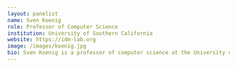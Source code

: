 ```yaml
---
layout: panelist
name: Sven Koenig
role: Professor of Computer Science
institution: University of Southern California
website: https://idm-lab.org
image: /images/koenig.jpg
bio: Sven Koenig is a professor of computer science at the University of Southern California and was also a program director at the National Science Foundation (NSF). Most of his research centers around techniques for decision making (planning and learning) that enable single situated agents (such as robots or decision-support systems) and teams of agents to act intelligently in their environments and exhibit goal-directed behavior in real-time, even if they have only incomplete knowledge of their environment, imperfect abilities to manipulate it, limited or noisy perception or insufficient reasoning speed. Sven is proud of his students, who have won many awards.
---
```

